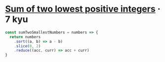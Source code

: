 # [Sum of two lowest positive integers](https://www.codewars.com/kata/558fc85d8fd1938afb000014) · 7 kyu

```javascript
const sumTwoSmallestNumbers = numbers => {
  return numbers
    .sort((a, b) => a - b)
    .slice(0, 2)
    .reduce((acc, curr) => acc + curr)
}
```
